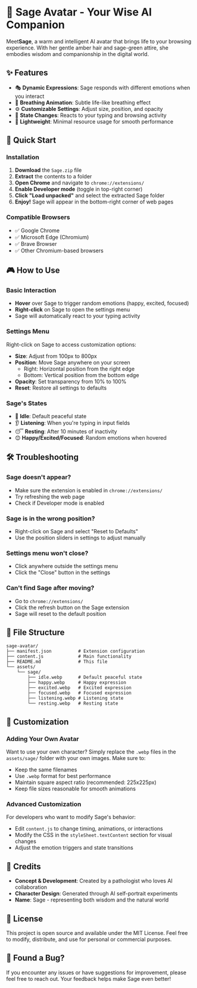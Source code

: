 # 🌿 Sage Avatar - Your Wise AI Companion 

Meet**Sage**, a warm and intelligent AI avatar that brings life to your browsing experience. With her gentle amber hair and sage-green attire, she embodies wisdom and companionship in the digital world.

## ✨ Features

- 🎭 **Dynamic Expressions**: Sage responds with different emotions when you interact
- 🎨 **Breathing Animation**: Subtle life-like breathing effect
- ⚙️ **Customizable Settings**: Adjust size, position, and opacity
- 🔄 **State Changes**: Reacts to your typing and browsing activity
- 🌱 **Lightweight**: Minimal resource usage for smooth performance

## 🚀 Quick Start

### Installation

1. **Download** the `Sage.zip` file
2. **Extract** the contents to a folder
3. **Open Chrome** and navigate to `chrome://extensions/`
4. **Enable Developer mode** (toggle in top-right corner)
5. **Click "Load unpacked"** and select the extracted Sage folder
6. **Enjoy!** Sage will appear in the bottom-right corner of web pages

### Compatible Browsers
- ✅ Google Chrome
- ✅ Microsoft Edge (Chromium)
- ✅ Brave Browser
- ✅ Other Chromium-based browsers

## 🎮 How to Use

### Basic Interaction
- **Hover** over Sage to trigger random emotions (happy, excited, focused)
- **Right-click** on Sage to open the settings menu
- Sage will automatically react to your typing activity

### Settings Menu
Right-click on Sage to access customization options:

- **Size**: Adjust from 100px to 800px
- **Position**: Move Sage anywhere on your screen
  - Right: Horizontal position from the right edge
  - Bottom: Vertical position from the bottom edge
- **Opacity**: Set transparency from 10% to 100%
- **Reset**: Restore all settings to defaults

### Sage's States
- 🌱 **Idle**: Default peaceful state
- 👂 **Listening**: When you're typing in input fields
- 😴 **Resting**: After 10 minutes of inactivity
- 😊 **Happy/Excited/Focused**: Random emotions when hovered

## 🛠️ Troubleshooting

### Sage doesn't appear?
- Make sure the extension is enabled in `chrome://extensions/`
- Try refreshing the web page
- Check if Developer mode is enabled

### Sage is in the wrong position?
- Right-click on Sage and select "Reset to Defaults"
- Use the position sliders in settings to adjust manually

### Settings menu won't close?
- Click anywhere outside the settings menu
- Click the "Close" button in the settings

### Can't find Sage after moving?
- Go to `chrome://extensions/`
- Click the refresh button on the Sage extension
- Sage will reset to the default position

## 📁 File Structure

```
sage-avatar/
├── manifest.json          # Extension configuration
├── content.js             # Main functionality
├── README.md              # This file
└── assets/
    └── sage/
        ├── idle.webp      # Default peaceful state
        ├── happy.webp     # Happy expression
        ├── excited.webp   # Excited expression
        ├── focused.webp   # Focused expression
        ├── listening.webp # Listening state
        └── resting.webp   # Resting state
```

## 🎨 Customization

### Adding Your Own Avatar
Want to use your own character? Simply replace the `.webp` files in the `assets/sage/` folder with your own images. Make sure to:

- Keep the same filenames
- Use `.webp` format for best performance
- Maintain square aspect ratio (recommended: 225x225px)
- Keep file sizes reasonable for smooth animations

### Advanced Customization
For developers who want to modify Sage's behavior:

- Edit `content.js` to change timing, animations, or interactions
- Modify the CSS in the `styleSheet.textContent` section for visual changes
- Adjust the emotion triggers and state transitions

## 🤝 Credits

- **Concept & Development**: Created by a pathologist who loves AI collaboration
- **Character Design**: Generated through AI self-portrait experiments
- **Name**: Sage - representing both wisdom and the natural world

## 📜 License

This project is open source and available under the MIT License. Feel free to modify, distribute, and use for personal or commercial purposes.


## 🐛 Found a Bug?

If you encounter any issues or have suggestions for improvement, please feel free to reach out. Your feedback helps make Sage even better!

